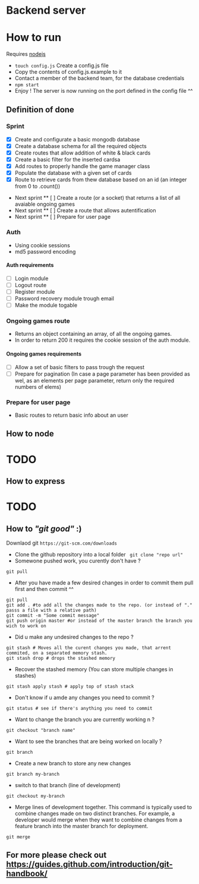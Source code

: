 # Backend server

# How to run

Requires [nodejs](https://nodejs.org/en/)

- ```touch config.js``` Create a config.js file
- Copy the contents of config.js.example to it
- Contact a member of the backend team, for the database credentials
- ```npm start```
- Enjoy ! The server is now running on the port defined in the config file ^^

## Definition of done
### Sprint

- [x] Create and configurate a basic mongodb database 
- [x] Create a database schema for all the required objects
- [x] Create routes that allow addition of white & black cards
- [x] Create a basic filter for the inserted cardsa
- [x] Add routes to properly handle the game manager class
- [x] Populate the database with a given set of cards
- [x] Route to retrieve cards from thew database based on an id (an integer from 0 to .count())
- Next sprint ** [ ] Create a route (or a socket) that returns a list of all avaiable ongoing games
- Next sprint ** [ ] Create a route that allows autentification
- Next sprint ** [ ] Prepare for user page

### Auth 
- Using cookie sessions
- md5 password encoding 

#### Auth requirements
- [ ] Login module
- [ ] Logout route
- [ ] Register module
- [ ] Password recovery module trough email
- [ ] Make the module togable

### Ongoing games route
- Returns an object containing an array, of all the ongoing games.
- In order to return 200 it requires the cookie session of the auth module.

#### Ongoing games requirements
- [ ] Allow a set of basic filters to pass trough the request
- [ ] Prepare for pagination (In case a page parameter has been provided as wel, as an elements per page parameter, return only the required numbers of elems)

### Prepare for user page
- Basic routes to return basic info about an user


## How to node
# TODO

## How to express
# TODO

## How to *"git good"* :)

Downlaod git ```https://git-scm.com/downloads```

- Clone the github repository into a local folder
``` git clone "repo url"```
- Somewone pushed work, you curently don't have ? 
```
git pull
```

- After you have made a few desired changes in order to commit them pull first and then commit ^^
```
git pull
git add . #to add all the changes made to the repo. (or instead of "." passs a file with a relative path)
git commit -m "Some commit message"
git push origin master #or instead of the master branch the branch you wich to work on
```

- Did u make any undesired changes to the repo ? 
```
git stash # Moves all the curent changes you made, that arrent commited, on a separated memory stash.
git stash drop # drops the stashed memory
```

- Recover the stashed memory (You can store multiple changes in stashes)
```
git stash apply stash # apply top of stash stack
```

- Don't know if u amde any changes you need to commit  ? 
```
git status # see if there's anything you need to commit
```

- Want to change the branch you are currently working n ? 
```
git checkout "branch name"
```

- Want to see the branches that are being worked on locally ? 
```
git branch
```

- Create a new branch to store any new changes
```
git branch my-branch
```

- switch to that branch (line of development)
```
git checkout my-branch
```

- Merge lines of development together. 
This command is typically used to combine changes made on two distinct branches. 
For example, a developer would merge when they want to combine changes from a feature branch into the master branch for deployment.
```
git merge
```

## For more please check out https://guides.github.com/introduction/git-handbook/
